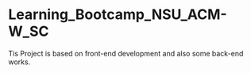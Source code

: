 # Learning_Bootcamp_NSU_ACM-W_SC
Tis Project is based on front-end development and also some back-end works.
